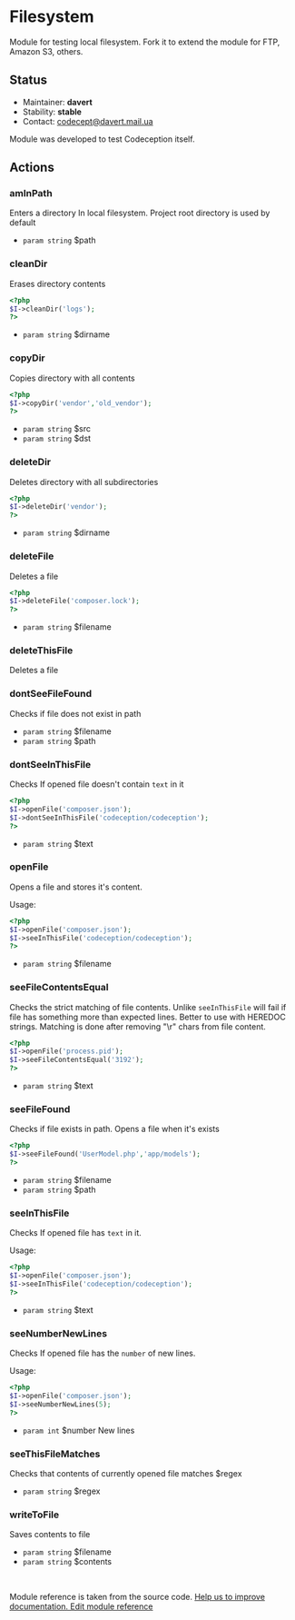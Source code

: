 # Filesystem


Module for testing local filesystem.
Fork it to extend the module for FTP, Amazon S3, others.

## Status

* Maintainer: **davert**
* Stability: **stable**
* Contact: codecept@davert.mail.ua

Module was developed to test Codeception itself.

## Actions

### amInPath
 
Enters a directory In local filesystem.
Project root directory is used by default

 * `param string` $path


### cleanDir
 
Erases directory contents

``` php
<?php
$I->cleanDir('logs');
?>
```

 * `param string` $dirname


### copyDir
 
Copies directory with all contents

``` php
<?php
$I->copyDir('vendor','old_vendor');
?>
```

 * `param string` $src
 * `param string` $dst


### deleteDir
 
Deletes directory with all subdirectories

``` php
<?php
$I->deleteDir('vendor');
?>
```

 * `param string` $dirname


### deleteFile
 
Deletes a file

``` php
<?php
$I->deleteFile('composer.lock');
?>
```

 * `param string` $filename


### deleteThisFile
 
Deletes a file


### dontSeeFileFound
 
Checks if file does not exist in path

 * `param string` $filename
 * `param string` $path


### dontSeeInThisFile
 
Checks If opened file doesn't contain `text` in it

``` php
<?php
$I->openFile('composer.json');
$I->dontSeeInThisFile('codeception/codeception');
?>
```

 * `param string` $text


### openFile
 
Opens a file and stores it's content.

Usage:

``` php
<?php
$I->openFile('composer.json');
$I->seeInThisFile('codeception/codeception');
?>
```

 * `param string` $filename


### seeFileContentsEqual
 
Checks the strict matching of file contents.
Unlike `seeInThisFile` will fail if file has something more than expected lines.
Better to use with HEREDOC strings.
Matching is done after removing "\r" chars from file content.

``` php
<?php
$I->openFile('process.pid');
$I->seeFileContentsEqual('3192');
?>
```

 * `param string` $text


### seeFileFound
 
Checks if file exists in path.
Opens a file when it's exists

``` php
<?php
$I->seeFileFound('UserModel.php','app/models');
?>
```

 * `param string` $filename
 * `param string` $path


### seeInThisFile
 
Checks If opened file has `text` in it.

Usage:

``` php
<?php
$I->openFile('composer.json');
$I->seeInThisFile('codeception/codeception');
?>
```

 * `param string` $text


### seeNumberNewLines
 
Checks If opened file has the `number` of new lines.

Usage:

``` php
<?php
$I->openFile('composer.json');
$I->seeNumberNewLines(5);
?>
```

 * `param int` $number New lines


### seeThisFileMatches
 
Checks that contents of currently opened file matches $regex

 * `param string` $regex


### writeToFile
 
Saves contents to file

 * `param string` $filename
 * `param string` $contents

<p>&nbsp;</p><div class="alert alert-warning">Module reference is taken from the source code. <a href="https://github.com/Codeception/Codeception/tree/3.1/src/Codeception/Module/Filesystem.php">Help us to improve documentation. Edit module reference</a></div>
